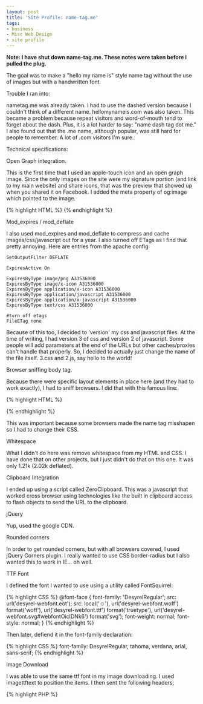 ```yaml
---
layout: post
title: 'Site Profile: name-tag.me'
tags:
- business
- Misc Web Design
- site profile
---
```


**Note: I have shut down name-tag.me.  These notes were taken before I pulled the plug.**


The goal was to make a "hello my name is" style name tag without the use of images but with a handwritten font.  

Trouble I ran into:

nametag.me was already taken.  I had to use the dashed version because I couldn't think of a different name.  hellomynameis.com was also taken.  This became a problem because repeat visitors and word-of-mouth tend to forget about the dash.  Plus, it is a lot harder to say: "name dash tag dot me."  I also found out that the .me name, although popular, was still hard for people to remember.  A lot of .com visitors I'm sure.

Technical specifications:

Open Graph integration.

This is the first time that I used an apple-touch icon and an open graph image.  Since the only images on the site were my signature portion (and link to my main website) and share icons, that was the preview that showed up when you shared it on Facebook.  I added the meta property of og:image which pointed to the image.

{% highlight HTML %}
<meta content="http://name-tag.me/apple-touch-icon.png" property="og:image">
{% endhighlight %}

Mod_expires / mod_deflate

I also used mod_expires and mod_deflate to compress and cache images/css/javascript out for a year.  I also turned off ETags as I find that pretty annoying.  Here are entries from the apache config:


    
    
    SetOutputFilter DEFLATE
    
    ExpiresActive On
    
    ExpiresByType image/png A31536000
    ExpiresByType image/x-icon A31536000
    ExpiresByType application/x-icon A31536000
    ExpiresByType application/javascript A31536000
    ExpiresByType application/x-javascript A31536000
    ExpiresByType text/css A31536000
    
    #turn off etags
    FileETag none
    



Because of this too, I decided to 'version' my css and javascript files.  At the time of writing, I had version 3 of css and version 2 of javascript.  Some people will add parameters at the end of the URLs but other caches/proxies can't handle that properly.  So, I decided to actually just change the name of the file itself.  3.css and 2.js, say hello to the world!

Browser sniffing body tag.  

Because there were specific layout elements in place here (and they had to work exactly), I had to sniff browsers.  I did that with this famous line:


{% highlight HTML %}
<!--[if lt IE 7 ]> <body class="ie6"> <![endif]-->
<!--[if IE 7 ]>    <body class="ie7"> <![endif]-->
<!--[if IE 8 ]>    <body class="ie8"> <![endif]-->
<!--[if IE 9 ]>    <body class="ie9"> <![endif]-->
<!--[if (gt IE 9)|!(IE)]><!--> <body> <!--<![endif]-->
{% endhighlight %}



This was important because some browsers made the name tag misshapen so I had to change their CSS.

Whitespace

What I didn't do here was remove whitespace from my HTML and CSS.  I have done that on other projects, but I just didn't do that on this one.  It was only 1.21k (2.02k deflated).

Clipboard Integration

I ended up using a script called ZeroClipboard.  This was a javascript that worked cross browser using technologies like the built in clipboard access to flash objects to send the URL to the clipboard.

jQuery

Yup, used the google CDN.

Rounded corners

In order to get rounded corners, but with all browsers covered, I used jQuery Corners plugin.  I really wanted to use CSS border-radius but I also wanted this to work in IE... oh well.


TTF Font

I defined the font I wanted to use using a utility called FontSquirrel:

{% highlight CSS %}
@font-face {
    font-family: 'DesyrelRegular';
    src: url('desyrel-webfont.eot');
    src: local('☺'), url('desyrel-webfont.woff') format('woff'), url('desyrel-webfont.ttf') format('truetype'), url('desyrel-webfont.svg#webfontOicIDNk6') format('svg');
    font-weight: normal;
    font-style: normal;
}
{% endhighlight %}
    



Then later, defiend it in the font-family declaration:

{% highlight CSS %}
font-family: DesyrelRegular, tahoma, verdana, arial, sans-serif;
{% endhighlight %}
    



Image Download

I was able to use the same ttf font in my image downloading.  I used imagettftext to position the items.  I then sent the following headers:

{% highlight PHP %}
<?php
header("Cache-Control: public");
header("Content-Description: File Transfer");
header('Content-Disposition: attachment; filename="Hello My Name Is.png"');
header("Content-Type: application/octet-stream");
header("Content-Transfer-Encoding: binary");
{% endhighlight %}


Lessons Learned

- Branding is important with the URL.  I think a lot of people didn't get the dash in the name.
- Offering too much help, like click to copy to clipboard, is not worth it (Google analytics says that hardly anyone clicked that).
- Average time on site was under 5 seconds.  It's unclear if people could use the functionality that quickly or if they just didn't understand it and bounced.  I should have made action funnels on actually filling in the box.
- Check your userbase.  Turns out, I didn't need to use jquery corners (of course I wouldn't know that till now).  1% of my visitors were Internet Explorer over the lifetime of the site.

RIP Name-Tag.me!

_Screenshots / Downloads_

[![](http://aaronsaray.com/wp-content/uploads/2012/03/Screenshot-at-2012-03-14-150408-150x150.png)](http://aaronsaray.com/wp-content/uploads/2012/03/Screenshot-at-2012-03-14-150408.png)
[![](http://aaronsaray.com/wp-content/uploads/2012/03/Screenshot-at-2012-03-14-150425-150x150.png)](http://aaronsaray.com/wp-content/uploads/2012/03/Screenshot-at-2012-03-14-150425.png)
[![](http://aaronsaray.com/wp-content/uploads/2012/03/Screenshot-at-2012-03-14-150450-150x150.png)](http://aaronsaray.com/wp-content/uploads/2012/03/Screenshot-at-2012-03-14-150450.png)
[![](http://aaronsaray.com/wp-content/uploads/2012/03/Hello-My-Name-Is-Aaron-150x150.png)](http://aaronsaray.com/wp-content/uploads/2012/03/Hello-My-Name-Is-Aaron.png)
